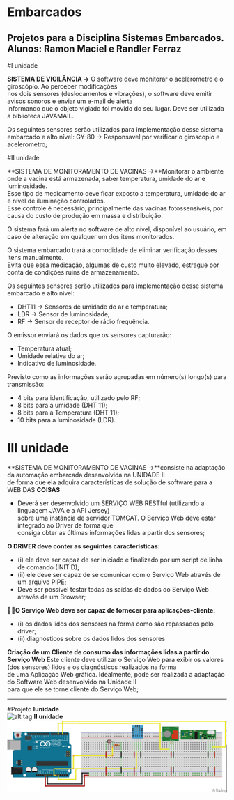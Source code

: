 # Embarcados
Projetos para a Disciplina Sistemas Embarcados.<br>
Alunos: Ramon Maciel  e Randler Ferraz <br>
----------------------------------------------

#I unidade

**SISTEMA DE VIGILÂNCIA →** O software deve monitorar o acelerômetro e o giroscópio. Ao perceber modificações<br>
nos dois sensores (deslocamentos e vibrações), o software deve emitir avisos sonoros e enviar um e-mail de alerta<br>
informando que o objeto vigiado foi movido do seu lugar. Deve ser utilizada a biblioteca JAVAMAIL.<br>

Os seguintes sensores serão utilizados para implementação desse sistema embarcado e alto nível: 
GY-80 → Responsavel por verificar o giroscopio e acelerometro;

#II unidade

**SISTEMA DE MONITORAMENTO DE VACINAS →**Monitorar o ambiente onde a vacina está armazenada, saber temperatura, umidade do ar e luminosidade.<br> 
Esse tipo de medicamento deve ficar exposto a temperatura, umidade do ar e nível de iluminação controlados. <br>
Esse controle é necessário, principalmente das vacinas fotossensíveis, por causa do custo de produção em massa e distribuição. <br> 

O sistema fará um alerta no software de alto nível, disponível ao usuário, em caso de alteração em qualquer um dos itens monitorados.<br>

O sistema embarcado trará a comodidade de eliminar verificação desses itens manualmente.<br> 
Evita que essa medicação, algumas de custo muito elevado, estrague por conta de condições ruins de armazenamento.<br> 

Os seguintes sensores serão utilizados para implementação desse sistema embarcado e alto nível: <br>
* DHT11 → Sensores de umidade do ar e temperatura; <br>
* LDR → Sensor de luminosidade; <br>
* RF → Sensor de receptor de rádio frequência.<br>

O emissor enviará os dados que os sensores capturarão:<br>
* Temperatura atual;<br>
* Umidade relativa do ar;<br>
* Indicativo de luminosidade.<br>

Previsto como as informações serão agrupadas em número(s) longo(s) para transmissão:<br>
* 4 bits para identificação, utilizado pelo RF; <br>
* 8 bits para a umidade (DHT 11);  <br>
* 8 bits para a Temperatura (DHT 11); <br> 
* 10 bits para a luminosidade (LDR).<br>

# III unidade

**SISTEMA DE MONITORAMENTO DE VACINAS →**consiste na adaptação da automação embarcada desenvolvida na UNIDADE II <br> 
de forma que ela adquira características de solução de software para a WEB DAS **COISAS**<br>

* Deverá ser desenvolvido um SERVIÇO WEB RESTful (utilizando a linguagem JAVA e a API Jersey) <br>
sobre uma instância de servidor TOMCAT. O Serviço Web deve estar integrado ao Driver de forma que<br>
consiga obter as últimas informações lidas a partir dos sensores;<br>

**O DRIVER deve conter as seguintes características:** <br>
* (i) ele deve ser capaz de ser iniciado e finalizado por um script de linha de comando (INIT.D);<br> 
* (ii) ele deve ser capaz de se comunicar com o Serviço Web através de um arquivo PIPE;<br>
* Deve ser possível testar todas as saídas de dados do Serviço Web através de um Browser;<br>

**O Serviço Web deve ser capaz de fornecer para aplicações-cliente:** 
* (i) os dados lidos dos sensores na forma como são repassados pelo driver;<br>
* (ii) diagnósticos sobre os dados lidos dos sensores <br>

**Criação de um Cliente de consumo das informações lidas a partir do Serviço Web**
Este cliente deve utilizar o Serviço Web para exibir os valores (dos sensores) lidos e os diagnósticos realizados na forma<br>
de uma Aplicação Web gráfica. Idealmente, pode ser realizada a adaptação do Software Web desenvolvido na Unidade II<br>
para que ele se torne cliente do Serviço Web;<br>

--------------------------------------------------------

#Projeto 
**Iunidade**<br>
![alt tag]()
**II unidade**<br>
![alt tag](https://github.com/ramonmsp/embarcados/blob/master/Vacina_image.jpg)



